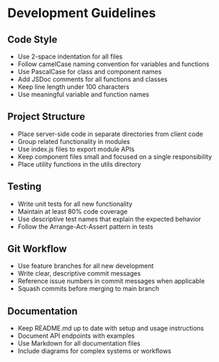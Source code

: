 # Development Guidelines

## Code Style

- Use 2-space indentation for all files
- Follow camelCase naming convention for variables and functions
- Use PascalCase for class and component names
- Add JSDoc comments for all functions and classes
- Keep line length under 100 characters
- Use meaningful variable and function names

## Project Structure

- Place server-side code in separate directories from client code
- Group related functionality in modules
- Use index.js files to export module APIs
- Keep component files small and focused on a single responsibility
- Place utility functions in the utils directory

## Testing

- Write unit tests for all new functionality
- Maintain at least 80% code coverage
- Use descriptive test names that explain the expected behavior
- Follow the Arrange-Act-Assert pattern in tests

## Git Workflow

- Use feature branches for all new development
- Write clear, descriptive commit messages
- Reference issue numbers in commit messages when applicable
- Squash commits before merging to main branch

## Documentation

- Keep README.md up to date with setup and usage instructions
- Document API endpoints with examples
- Use Markdown for all documentation files
- Include diagrams for complex systems or workflows 